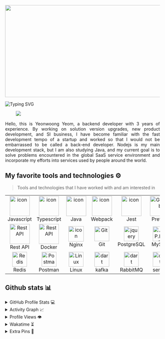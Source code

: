 <a href="https://github.com/devxb/gitanimals">
<img
  src="https://render.gitanimals.org/farms/bingoring"
  width="1000"
  height="300"
/>
</a>

<p href="https://git.io/typing-svg"><img src="https://readme-typing-svg.demolab.com?font=Fira+Code&pause=1000&random=false&width=435&lines=Hi+there!+I'm+Yeom+Yeonwoong" alt="Typing SVG" /></p>
<div align="justify">

&nbsp;&nbsp;&nbsp;&nbsp;&nbsp;&nbsp;&nbsp;&nbsp;
<a href="https://www.linkedin.com/in/%EC%97%B0%EC%9B%85-%EC%97%BC-1597072b7/">
<img src="https://img.shields.io/badge/Linkedin-%231DA1F2.svg?style=for-the-badge&logo=Linkedin&logoColor=white">
</a>


</div>
<p></p>
<p align="justify">
Hello, this is Yeonwoong Yeom, a backend developer with 3 years of experience. By working on solution version upgrades, new product development, and SI business, I have become familiar with the fast development tempo of a startup and worked so that I would not be embarrassed to be called a back-end developer. Nodejs is my main development stack, but I am also studying Java, and my current goal is to solve problems encountered in the global SaaS service environment and incorporate my efforts into services used by people around the world.
</p>

## My favorite tools and technologies ⚙️

> Tools and technologies that I have worked with and am interested in

<table>
  <tr>
      <td align="center" width="96">
        <img src="https://techstack-generator.vercel.app/js-icon.svg" alt="icon" width="65" height="65" />
      <br>Javascript
    </td>
    <td align="center" width="96">
        <img src="https://techstack-generator.vercel.app/ts-icon.svg" alt="icon" width="65" height="65" />
      <br>Typescript
    </td>
    <td align="center" width="96">
      <a href="#macropower-tech">
        <img src="https://techstack-generator.vercel.app/java-icon.svg" alt="icon" width="65" height="65" />
      </a>
      <br>Java
    </td>
    <td align="center" width="96">
        <img src="https://techstack-generator.vercel.app/webpack-icon.svg" alt="icon" width="65" height="65" />
      <br>Webpack
    </td>
       <td align="center" width="96">
        <img src="https://techstack-generator.vercel.app/jest-icon.svg" alt="icon" width="65" height="65" />
      <br>Jest
    </td>
       <td align="center" width="96">
        <img src="https://techstack-generator.vercel.app/prettier-icon.svg" width="65" height="65" alt="GitHub" />
      <br>Prettier
    
  </tr>
  <tr>
    </td>
          <td align="center" width="96">
        <img src="https://techstack-generator.vercel.app/restapi-icon.svg" width="65" height="65" alt="Rest API" />
      <br>Rest API
    </td>
          <td align="center" width="96">
        <img src="https://techstack-generator.vercel.app/docker-icon.svg" width="65" height="65" alt="Rest API" />
      <br>Docker
    </td>
      <td align="center" width="96">
        <img src="https://techstack-generator.vercel.app/nginx-icon.svg" alt="icon" width="50" height="50" />
      <br>Nginx
    </td>
    <td align="center" width="96">
        <img src="https://skillicons.dev/icons?i=git" width="48" height="48" alt="Git" />
      <br>Git
    </td>
        <td align="center" width="96">
        <img src="https://skillicons.dev/icons?i=postgres" width="48" height="48" alt="jquery" />
      <br>PostgreSQL
    </td>
            <td align="center" width="96">
        <img src="https://skillicons.dev/icons?i=mysql" width="48" height="48" alt="ASP.NET Core" />
      <br>MySQL
    </td>
  </tr>
   <tr>
    <td align="center" width="96">
        <img src="https://skillicons.dev/icons?i=redis" width="48" height="48" alt="Redis" />
      <br>Redis
    </td>
        <td align="center" width="96">
        <img src="https://skillicons.dev/icons?i=postman" width="48" height="48" alt="Postman" />
      <br>Postman
    </td>
            <td align="center" width="96">
        <img src="https://skillicons.dev/icons?i=linux" width="48" height="48" alt="Linux" />
      <br>Linux
    </td>
    <td align="center" width="96">
        <img src="https://skillicons.dev/icons?i=kafka" width="48" height="48" alt="dart" />
      <br>kafka
    </td>
    <td align="center" width="96">
        <img src="https://skillicons.dev/icons?i=rabbitmq" width="48" height="48" alt="dart" />
      <br>RabbitMQ
    </td>
    <td align="center" width="96">
        <img src="https://skillicons.dev/icons?i=sentry" width="48" height="48" alt="dart" />
      <br>sentry
    </td>
  </tr>
 <tr>
 </tr>
</table>

## Github stats 📊

<details>
  <summary>GitHub Profile Stats 💻</summary>
  <br/>
    <a href="https://github.com/anuraghazra/github-readme-stats"><img alt="bingoring's Github Stats" src="https://github-readme-stats.vercel.app/api/?username=bingoring&show_icons=true&count_private=true&theme=default&hide_border=true&bg_color=fff&title_color=00E676&icon_color=00E676" height="192px"/></a>
  <a href="https://github.com/anuraghazra/github-readme-stats"><img alt="bingoring's Top Languages" src="https://github-readme-stats.vercel.app/api/top-langs/?username=bingoring&langs_count=8&layout=compact&theme=default&hide_border=true&bg_color=fff&title_color=000&icon_color=000&hide=Jupyter%20Notebook" height="192px"/></a>
  <br/>
</details>

<details>
  <summary>Activity Graph 📈</summary>
  <br/>

[![Ashutosh's github activity graph](https://github-readme-activity-graph.vercel.app/graph?username=bingoring&bg_color=ffffff&color=000000&line=04e61b&point=403d3d&area=true&hide_border=true)](https://github.com/ashutosh00710/github-readme-activity-graph)

</details>


<details>
  <summary>Profile Views 👁️</summary>
  <br/>
  <img src="https://komarev.com/ghpvc/?username=bingoringe&label=PROFILE+VIEWS&style=for-the-badge&color=brightgreen">

</details>


<details>
  <summary>Wakatime ⏳</summary>
  <br/>
  <a href="https://wakatime.com"><img src="https://wakatime.com/share/@018efadc-e0a8-4b9b-827d-768fcee708d6/c63adbc6-82e0-4495-9fd0-9699390f8e4f.png" /></a>
  <br/>
  <br/>

  <a href="https://wakatime.com"><img src="https://wakatime.com/share/@018efadc-e0a8-4b9b-827d-768fcee708d6/6a5f0b34-b916-44f4-ad2c-a71fb3bb956a.png" /></a>
</details>


<details>
  <summary>Extra Pins 📌</summary>
  <br/>
  <a href="https://github.com/bingoring/DevThink_Server">
  <img align="center" src="https://github-readme-stats.vercel.app/api/pin/?username=bingoring&repo=DevThink_Server&theme=default" />
</a>
  <br/>
 
</details>
